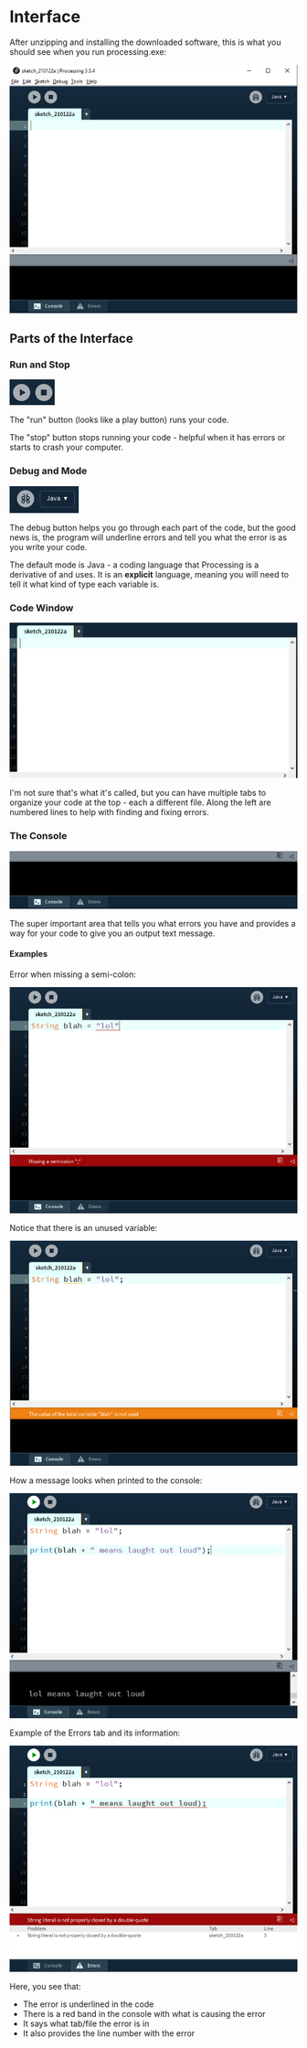 # Interface

After unzipping and installing the downloaded software, this is what you should see when you run processing.exe:

![The number after "sketch\_" will be related to the date you opened the new project file.](<../.gitbook/assets/image (72).png>)

## Parts of the Interface

### Run and Stop

![](<../.gitbook/assets/image (73).png>)

The "run" button (looks like a play button) runs your code.

The "stop" button stops running your code - helpful when it has errors or starts to crash your computer.

### Debug and Mode

![](<../.gitbook/assets/image (74).png>)

The debug button helps you go through each part of the code, but the good news is, the program will underline errors and tell you what the error is as you write your code.

The default mode is Java - a coding language that Processing is a derivative of and uses. It is an **explicit** language, meaning you will need to tell it what kind of type each variable is.

### **Code Window**

![](<../.gitbook/assets/image (75).png>)

I'm not sure that's what it's called, but you can have multiple tabs to organize your code at the top - each a different file. Along the left are numbered lines to help with finding and fixing errors. 

### The Console

![](<../.gitbook/assets/image (76).png>)

The super important area that tells you what errors you have and provides a way for your code to give you an output text message.

#### Examples

Error when missing a semi-colon:

![](<../.gitbook/assets/image (77).png>)

Notice that there is an unused variable:

![](<../.gitbook/assets/image (78).png>)

How a message looks when printed to the console:

![](<../.gitbook/assets/image (79).png>)

Example of the Errors tab and its information:

![](<../.gitbook/assets/image (80).png>)

Here, you see that:

* The error is underlined in the code
* There is a red band in the console with what is causing the error
* It says what tab/file the error is in
* It also provides the line number with the error
